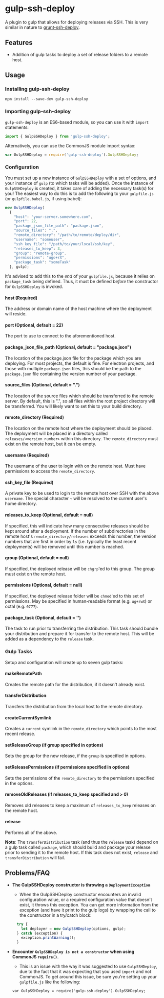 gulp-ssh-deploy
===============
A plugin to gulp that allows for deploying releases via SSH. This is very similar in nature to [grunt-ssh-deploy](https://github.com/dasuchin/grunt-ssh-deploy).

Features
--------

- Addition of gulp tasks to deploy a set of release folders to a remote host.

Usage
------
### Installing gulp-ssh-deploy
```
npm install --save-dev gulp-ssh-deploy
```

### Importing gulp-ssh-deploy
`gulp-ssh-deploy` is an ES6-based module, so you can use it with `import` statements:
```javascript
import { GulpSSHDeploy } from 'gulp-ssh-deploy';
```

Alternatively, you can use the CommonJS module import syntax:
```javascript
var GulpSSHDeploy = require('gulp-ssh-deploy').GulpSSHDeploy;
```

### Configuration
You must set up a new instance of `GulpSSHDeploy` with a set of options, and your instance of `gulp` (to which tasks will be added). Once the instance of `GulpSSHDeploy` is created, it takes care of adding the necessary task(s) for you! The easiest way to do this is to add the following to your `gulpfile.js` (or `gulpfile.babel.js`, if using babel):
```javascript
new GulpSSHDeploy(
  {
    "host": "your-server.somewhere.com",
    "port": 22,
    "package_json_file_path": "package.json",
    "source_files": ".",
    "remote_directory": "/path/to/remote/deploy/dir",
    "username": "someuser",
    "ssh_key_file": "/path/to/your/local/ssh/key",
    "releases_to_keep": 3,
    "group": "remote-group",
    "permissions": "ugo+rX",
    "package_task": "someTask"
  }, gulp);
```

It's advised to add this to the _end_ of your `gulpfile.js`, because it relies on `package_task` being defined. Thus, it must be defined _before_ the constructor for `GulpSSHDeploy` is invoked.

#### host (Required)
The address or domain name of the host machine where the deployment will reside.

#### port (Optional, default = 22)
The port to use to connect to the aforementioned host.

#### package_json_file_path (Optional, default = "package.json")
The location of the package.json file for the package which you are deploying. For most projects, the default is fine. For electron projects, and those with multiple `package.json` files, this should be the path to the `package.json` file containing the version number of your package.

#### source_files (Optional, default = ".")
The location of the source files which should be transferred to the remote server. By default, this is ".", so all files within the root project directory will be transferred. You will likely want to set this to your build directory.

#### remote_directory (Required)
The location on the remote host where the deployment should be placed. The deployment will be placed in a directory called `releases/<version_number>` within this directory. The `remote_directory` must exist on the remote host, but it can be empty.

#### username (Required)
The username of the user to login with on the remote host. Must have permissions to access the `remote_directory`.

#### ssh_key_file (Required)
A private key to be used to login to the remote host over SSH with the above `username`. The special character `~` will be resolved to the current user's
home directory.

#### releases_to_keep (Optional, default = null)
If specified, this will indicate how many consecutive releases should be kept around after a deployment. If the number of subdirectories in the remote host's `remote_directory/releases` exceeds this number, the version numbers that are first in order by `ls` (i.e. typically the least recent deployments) will be removed until this number is reached.

#### group (Optional, default = null)
If specified, the deployed release will be `chgrp`'ed to this group. The group must exist on the remote host.

#### permissions (Optional, default = null)
If specified, the deployed release folder will be `chmod`'ed to this set of permissions. May be specified in human-readable format (e.g. `ug+rwX`) or octal (e.g. `0777`).

#### package_task (Optional, default = '')
The task to run prior to transferring the distribution. This task should bundle your distribution and prepare it for transfer to the remote host. This will be added as a dependency to the `release` task.

### Gulp Tasks
Setup and configuration will create up to seven gulp tasks:

#### makeRemotePath
Creates the remote path for the distribution, if it doesn't already exist.

#### transferDistribution
Transfers the distribution from the local host to the remote directory.

#### createCurrentSymlink
Creates a `current` symlink in the `remote_directory` which points to the most recent release.

#### setReleaseGroup (if group specified in options)
Sets the group for the new release, if the `group` is specified in options.

#### setReleasePermissions (if permissions specified in options)
Sets the permissions of the `remote_directory` to the permissions specified in the options.

#### removeOldReleases (if releases_to_keep specified and > 0)
Removes old releases to keep a maximum of `releases_to_keep` releases on the remote host.

#### release
Performs all of the above.

**Note**: The `transferDistribution` task (and thus the `release` task) depend on a gulp task called `package`, which should build and package your release prior to sending it to the remote host. If this task does not exist, `release` and `transferDistribution` will fail.

Problems/FAQ
-------------

- **The GulpSSHDeploy constructor is throwing a `DeploymentException`**
  - When the GulpSSHDeploy constructor encounters an invalid configuration value, or a required configuration value that doesn't exist, it throws this exception. You can get more information from the exception (and have it print to the gulp logs) by wrapping the call to the constructor in a try/catch block:
  ```javascript
    try {
      let deployer = new GulpSSHDeploy(options, gulp);
    } catch (exception) {
      exception.printWarning();
    }
  ```

- **Encounter `GulpSSHDeploy is not a constructor` when using CommonJS `require()`.**
  - This is an issue with the way it was suggested to use `GulpSSHDeploy`, due to the fact that it was expecting that you used `import` and not CommonJS. To get around this issue, be sure you're setting up your `gulpfile.js` like the following:
  ```
  var GulpSSHDeploy = require('gulp-ssh-deploy').GulpSSHDeploy;
  ```
